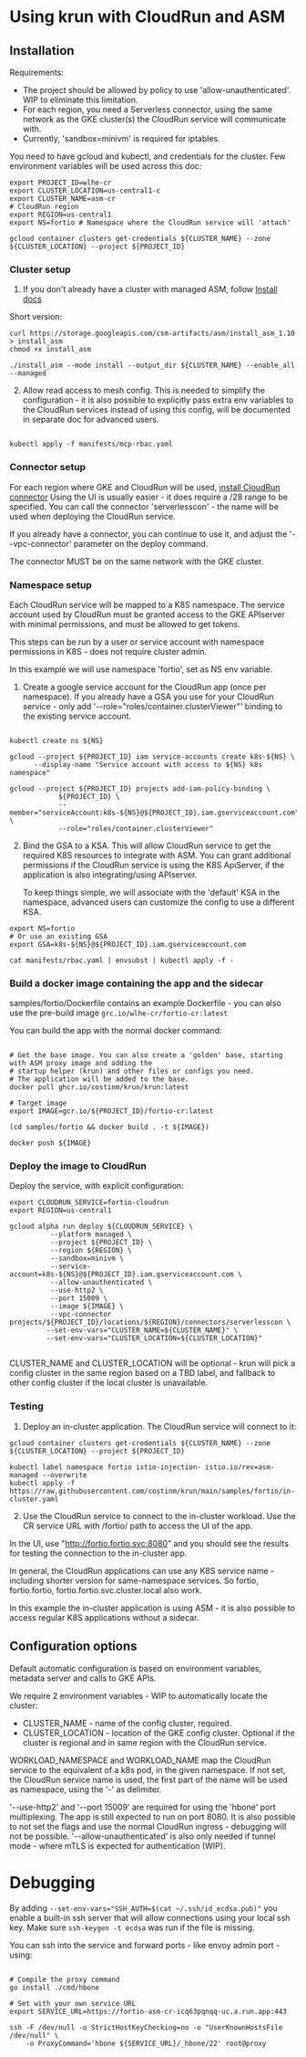 # Using krun with CloudRun and ASM

## Installation 

Requirements:
- The project should be allowed by policy to use 'allow-unauthenticated'. WIP to eliminate this limitation.
- For each region, you need a Serverless connector, using the same network as the GKE cluster(s) the CloudRun service will
communicate with.
- Currently, 'sandbox=minivm' is required for iptables. 

You need to have gcloud and kubectl, and credentials for the cluster. Few environment variables will be used across
this doc:

```shell
export PROJECT_ID=wlhe-cr
export CLUSTER_LOCATION=us-central1-c
export CLUSTER_NAME=asm-cr
# CloudRun region 
export REGION=us-central1
export NS=fortio # Namespace where the CloudRun service will 'attach'

gcloud container clusters get-credentials ${CLUSTER_NAME} --zone ${CLUSTER_LOCATION} --project ${PROJECT_ID}

```

### Cluster setup

1. If you don't already have a cluster with managed ASM, follow [Install docs](https://cloud.google.com/service-mesh/docs/scripted-install/gke-install) 

Short version:

```shell
curl https://storage.googleapis.com/csm-artifacts/asm/install_asm_1.10 > install_asm
chmod +x install_asm

./install_asm --mode install --output_dir ${CLUSTER_NAME} --enable_all --managed
```


2. Allow read access to mesh config. This is needed to simplify the configuration - it is also possible to 
   explicitly pass extra env variables to the CloudRun services instead of using this config, will be documented in 
   separate doc for advanced users.

```shell 

kubectl apply -f manifests/mcp-rbac.yaml

```

### Connector setup

For each region where GKE and CloudRun will be used, [install CloudRun connector](https://cloud.google.com/vpc/docs/configure-serverless-vpc-access)
Using the UI is usually easier - it does require a /28 range to be specified.
You can call the connector 'serverlesscon' - the name will be used when deploying the CloudRun service. 

If you already have a connector, you can continue to use it, and adjust the '--vpc-connector' parameter on the 
deploy command.

The connector MUST be on the same network with the GKE cluster.


### Namespace setup 

Each CloudRun service will be mapped to a K8S namespace. The service account used by CloudRun must be granted access
to the GKE APIserver with minimal permissions, and must be allowed to get tokens.

This steps can be run by a user or service account with namespace permissions in K8S - does not require cluster admin.

In this example we will use namespace 'fortio', set as NS env variable.

1. Create a google service account for the CloudRun app (once per namespace). If you already have a GSA you use for 
your CloudRun service - only add '--role="roles/container.clusterViewer"' binding to the existing service account.


```shell

kubectl create ns ${NS}

gcloud --project ${PROJECT_ID} iam service-accounts create k8s-${NS} \
      --display-name "Service account with access to ${NS} k8s namespace"

gcloud --project ${PROJECT_ID} projects add-iam-policy-binding \
            ${PROJECT_ID} \
            --member="serviceAccount:k8s-${NS}@${PROJECT_ID}.iam.gserviceaccount.com" \
            --role="roles/container.clusterViewer"

```

2. Bind the GSA to a KSA. This will allow CloudRun service to get the required K8S resources to integrate with ASM.
   You can grant additional permissions if the CloudRun service is using the K8S ApiServer, if the application is also 
   integrating/using APIserver. 
   
   To keep things simple, we will associate with the 'default' KSA in the namespace, advanced users can customize the 
   config to use a different KSA.

```shell
export NS=fortio 
# Or use an existing GSA 
export GSA=k8s-${NS}@${PROJECT_ID}.iam.gserviceaccount.com

cat manifests/rbac.yaml | envsubst | kubectl apply -f -

```

### Build a docker image containing the app and the sidecar

samples/fortio/Dockerfile contains an example Dockerfile - you can also use the pre-build image
`grc.io/wlhe-cr/fortio-cr:latest`

You can build the app with the normal docker command:

```shell

# Get the base image. You can also create a 'golden' base, starting with ASM proxy image and adding the 
# startup helper (krun) and other files or configs you need. 
# The application will be added to the base.
docker pull ghcr.io/costinm/krun/krun:latest

# Target image
export IMAGE=gcr.io/${PROJECT_ID}/fortio-cr:latest

(cd samples/fortio && docker build . -t ${IMAGE})

docker push ${IMAGE}
```



### Deploy the image to CloudRun

Deploy the service, with explicit configuration:

```shell
export CLOUDRUN_SERVICE=fortio-cloudrun
export REGION=us-central1

gcloud alpha run deploy ${CLOUDRUN_SERVICE} \
          --platform managed \
          --project ${PROJECT_ID} \
          --region ${REGION} \
          --sandbox=minivm \
          --service-account=k8s-${NS}@${PROJECT_ID}.iam.gserviceaccount.com \
          --allow-unauthenticated \
          --use-http2 \
          --port 15009 \
          --image ${IMAGE} \
          --vpc-connector projects/${PROJECT_ID}/locations/${REGION}/connectors/serverlesscon \
         --set-env-vars="CLUSTER_NAME=${CLUSTER_NAME}" \
         --set-env-vars="CLUSTER_LOCATION=${CLUSTER_LOCATION}" 
         
```

CLUSTER_NAME and CLUSTER_LOCATION will be optional - krun will pick a config cluster in the same region based on a TBD 
label, and fallback to other config cluster if the local cluster is unavailable.

### Testing

1. Deploy an in-cluster application. The CloudRun service will connect to it:

```shell
gcloud container clusters get-credentials ${CLUSTER_NAME} --zone ${CLUSTER_LOCATION} --project ${PROJECT_ID}

kubectl label namespace fortio istio-injection- istio.io/rev=asm-managed --overwrite
kubectl apply -f https://raw.githubusercontent.com/costinm/krun/main/samples/fortio/in-cluster.yaml

```


2. Use the CloudRun service to connect to the in-cluster workload. Use the CR service URL with /fortio/ path to
access the UI of the app.

In the UI, use "http://fortio.fortio.svc:8080" and you should see the results for testing the connection to the 
in-cluster app.

In general, the CloudRun applications can use any K8S service name - including shorter version for same-namespace
services. So fortio, fortio.fortio, fortio.fortio.svc.cluster.local also work.

In this example the in-cluster application is using ASM - it is also possible to access regular K8S applications
without a sidecar. 

## Configuration options 

Default automatic configuration is based on environment variables, metadata server and calls to GKE APIs. 

We require 2 environment variables - WIP to automatically locate the cluster:
- CLUSTER_NAME - name of the config cluster, required. 
- CLUSTER_LOCATION - location of the GKE config cluster. Optional if 
  the cluster is regional and in same region with the CloudRun service.
  
  
WORKLOAD_NAMESPACE and WORKLOAD_NAME map the CloudRun service to the equivalent of a k8s pod, 
in the given namespace. If not set, the CloudRun service name is used, the first part of the name
will be used as namespace, using the '-' as delimiter.

'--use-http2' and '--port 15009' are required for using the 'hbone' port multiplexing. The app is still expected to
run on port 8080. It is also possible to not set the flags and use the normal CloudRun ingress - debugging will not
be possible. '--allow-unauthenticated' is also only needed if tunnel mode - where mTLS is expected for authentication
(WIP). 



# Debugging

By adding `--set-env-vars="SSH_AUTH=$(cat ~/.ssh/id_ecdsa.pub)"` you enable a built-in ssh server that will
allow connections using your local ssh key. Make sure `ssh-keygen -t ecdsa` was run if the file is missing.

You can ssh into the service and forward ports - like envoy admin port - using:

```shell

# Compile the proxy command
go install ./cmd/hbone

# Set with your own service URL
export SERVICE_URL=https://fortio-asm-cr-icq63pqnqq-uc.a.run.app:443

ssh -F /dev/null -o StrictHostKeyChecking=no -o "UserKnownHostsFile /dev/null" \
    -o ProxyCommand='hbone ${SERVICE_URL}/_hbone/22' root@proxy
```
